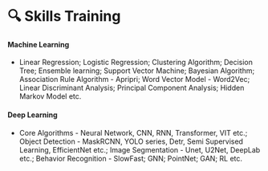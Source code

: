 # 🔍️ Skills Training
#### Machine Learning
- Linear Regression; Logistic Regression; Clustering Algorithm; Decision Tree; Ensemble learning; Support Vector Machine; Bayesian Algorithm; Association Rule Algorithm - Apripri; Word Vector Model - Word2Vec; Linear Discriminant Analysis; Principal Component Analysis; Hidden Markov Model etc.

#### Deep Learning
- Core Algorithms - Neural Network, CNN, RNN, Transformer, VIT etc.; Object Detection - MaskRCNN, YOLO series, Detr, Semi Supervised Learning, EfficientNet etc.; Image Segmentation - Unet, U2Net, DeepLab etc.; Behavior Recognition - SlowFast; GNN; PointNet; GAN; RL etc.